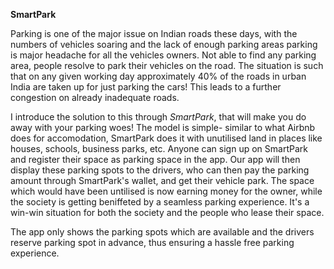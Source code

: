 **SmartPark**

Parking is one of the major issue on Indian roads these days, with the numbers of vehicles soaring and the lack of enough parking areas parking is major headache for all the vehicles owners. Not able to find any parking area, people resolve to park their vehicles on the road. The situation is such that on any given working day approximately 40% of the roads in urban India are taken up for just parking the cars! This leads to a further congestion on already inadequate roads.

I introduce the solution to this through *SmartPark*, that will make you do away with your parking woes! The model is simple- similar to what Airbnb does for accomodation, SmartPark does it with unutilised land in places like houses, schools, business parks, etc. Anyone can sign up on SmartPark and register their space as parking space in the app. Our app will then display these parking spots to the drivers, who can then pay the parking amount through SmartPark's wallet, and get their vehicle park. The space which would have been untilised is now earning money for the owner, while the society is getting beniffeted by a seamless parking experience. It's a win-win situation for both the society and the people who lease their space.

The app only shows the parking spots which are available and the drivers reserve parking spot in advance, thus ensuring a hassle free parking experience. 
